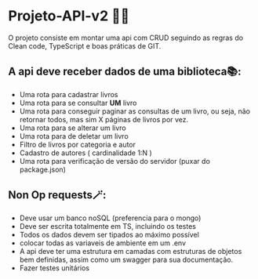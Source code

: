 # Projeto-API-v2 👨‍💻
O projeto consiste em montar uma api com CRUD seguindo as regras do Clean code, TypeScript e boas práticas de GIT.

## A api deve receber dados de uma biblioteca📚:
- Uma rota para cadastrar livros
- Uma rota para se consultar **UM** livro
- Uma rota para conseguir paginar as consultas de um livro, ou seja, não retornar todos, mas sim X páginas de livros por vez.
- Uma rota para se alterar um livro
- Uma rota para de deletar um livro
- Filtro de livros por categoria e autor
- Cadastro de autores ( cardinalidade 1:N  )
- Uma rota para verificação de versão do servidor (puxar do package.json)


## Non Op requests🪄:
- Deve usar um banco noSQL (preferencia para o mongo)
- Deve ser escrita totalmente em TS, incluindo os testes
- Todos os dados devem ser tipados ao máximo possível
- colocar todas as variaveis de ambiente em um .env
- A api deve ter uma estrutura em camadas com estruturas de objetos bem definidas, assim como um swagger para sua documentação.
- Fazer testes unitários
